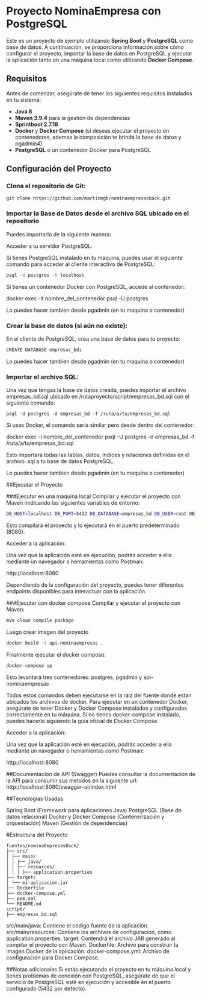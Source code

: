 # Proyecto NominaEmpresa con PostgreSQL

Este es un proyecto de ejemplo utilizando **Spring Boot** y **PostgreSQL** como base de datos. A continuación, se proporciona información sobre cómo configurar el proyecto, importar la base de datos en PostgreSQL y ejecutar la aplicación tanto en una máquina local como utilizando **Docker Compose**.

## Requisitos

Antes de comenzar, asegúrate de tener los siguientes requisitos instalados en tu sistema:

- **Java 8**
- **Maven 3.9.4** para la gestión de dependencias
- **Sprintboot 2.7.18**
- **Docker** y **Docker Compose** (si deseas ejecutar el proyecto en contenedores, ademas la composición te brinda la base de datos y pgadmin4)
- **PostgreSQL** o un contenedor Docker para PostgreSQL

## Configuración del Proyecto

### Clona el repositorio de Git:

```
git clone https://github.com/martinmgb/nominaempresasback.git
```
### Importar la Base de Datos desde el archivo SQL ubicado en el repositorio

Puedes importarlo de la siguiente manera:

Acceder a tu servidor PostgreSQL:

Si tienes PostgreSQL instalado en tu máquina, puedes usar el siguiente comando para acceder al cliente interactivo de PostgreSQL:
```bash
psql -U postgres -h localhost
```

Si tienes un contenedor Docker con PostgreSQL, accede al contenedor:

docker exec -it nombre_del_contenedor psql -U postgres

Lo puedes hacer tambien desde pgadmin (en tu maquina o contenedor)

### Crear la base de datos (si aún no existe):

En el cliente de PostgreSQL, crea una base de datos para tu proyecto:
```bash
CREATE DATABASE empresas_bd;
```
Lo puedes hacer tambien desde pgadmin (en tu maquina o contenedor)

### Importar el archivo SQL:

Una vez que tengas la base de datos creada, puedes importar el archivo empresas_bd.sql ubicado en /rutaproyecto/script/empresas_bd.sql con el siguiente comando:

```
psql -U postgres -d empresas_bd -f /ruta/a/tu/empresas_bd.sql
```
Si usas Docker, el comando sería similar pero desde dentro del contenedor:

docker exec -i nombre_del_contenedor psql -U postgres -d empresas_bd -f /ruta/a/tu/empresas_bd.sql

Esto importará todas las tablas, datos, índices y relaciones definidas en el archivo .sql a tu base de datos PostgreSQL.

Lo puedes hacer tambien desde pgadmin (en tu maquina o contenedor)

##Ejecutar el Proyecto

###Ejecutar en una máquina local
Compilar y ejecutar el proyecto con Maven imdicando las siguientes variables de entorno:

```bash
DB_HOST=localhost DB_PORT=5432 DB_DATABASE=empresas_bd DB_USER=root DB_PASSWORD=root mvn spring-boot:run mvn spring-boot
```

Esto compilará el proyecto y lo ejecutará en el puerto predeterminado (8080).

Acceder a la aplicación:

Una vez que la aplicación esté en ejecución, podrás acceder a ella mediante un navegador o herramientas como Postman:

http://localhost:8080

Dependiendo de la configuración del proyecto, puedes tener diferentes endpoints disponibles para interactuar con la aplicación.

###Ejecutar con docker compose
Compilar y ejecutar el proyecto con Maven:

```bash
mvn clean compile package
```

Luego crear imagen del proyecto

```bash
docker build -t api-nominaempresas .
```
	
Finalmente ejecutar el docker compose:

```bash
docker-compose up
```
	
Esto levantará tres contenedores: postgres, pgadmin y api-nominaempresas

Todos estos comandos deben ejecutarse en la raiz del fuente donde estan ubicados los archivos de docker.
Para ejecutar en un contenedor Docker, asegúrate de tener Docker y Docker Compose instalados y configurados correctamente en tu máquina.
Si no tienes docker-compose instalado, puedes hacerlo siguiendo la guía oficial de Docker Compose.

Acceder a la aplicación:

Una vez que la aplicación esté en ejecución, podrás acceder a ella mediante un navegador o herramientas como Postman:

http://localhost:8080

##Documentacion de API (Swagger)
Puedes consultar la documentacion de la API para consumir sus metodos en la siguiente url:
http://localhost:8080/swagger-ui/index.html

##Tecnologías Usadas

Spring Boot (Framework para aplicaciones Java)
PostgreSQL (Base de datos relacional)
Docker y Docker Compose (Contenerización y orquestación)
Maven (Gestión de dependencias)

#Estructura del Proyecto
```textplain
fuentes/nominaEmpresasBack/
├── src/
│ ├── main/
│ │ ├── java/
│ │ ├── resources/
│ │ │ ├── application.properties
├── target/
│ └── mi-aplicacion.jar
├── Dockerfile
├── docker-compose.yml
├── pom.xml
└── README.md
script/
├── empresas_bd.sql
```

src/main/java: Contiene el código fuente de la aplicación.
src/main/resources: Contiene los archivos de configuración, como application.properties.
target: Contendrá el archivo JAR generado al compilar el proyecto con Maven.
Dockerfile: Archivo para construir la imagen Docker de la aplicación.
docker-compose.yml: Archivo de configuración para Docker Compose.


##Notas adicionales
Si estás ejecutando el proyecto en tu máquina local y tienes problemas de conexión con PostgreSQL, asegúrate de que el servicio de PostgreSQL esté en ejecución y accesible en el puerto configurado (5432 por defecto).

